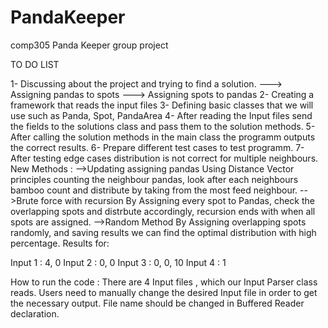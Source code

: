 # PandaKeeper
comp305 Panda Keeper group project

TO DO LIST

1- Discussing about the project and trying to find a solution.
---> Assigning pandas to spots
---> Assigning spots to pandas
2- Creating a framework that reads the input files
3- Defining basic classes that we will use such as Panda, Spot, PandaArea
4- After reading the Input files send the fields to the solutions class and pass them to the solution methods.
5- After calling the solution methods in the main class the programm outputs the correct results.
6- Prepare different test cases to test programm.
7- After testing edge cases distribution is not correct for multiple neighbours.
  New Methods : 
  -->Updating assigning pandas
  Using Distance Vector principles counting the neighbour pandas, look after each neighbours bamboo count and distribute by taking from the most feed neighbour.
  -->Brute force with recursion
  By Assigning every spot to Pandas, check the overlapping spots and distrbute accordingly, recursion ends with when all spots are assigned.
  -->Random Method
  By Assigning overlapping spots randomly, and saving results we can find the optimal distribution with high percentage.
Results for:

Input 1 : 4, 0
Input 2 : 0, 0
Input 3 : 0, 0, 10
Input 4 : 1

How to run the code : 
There are 4 Input files , which our Input Parser class reads. Users need to manually change the desired Input file in order to get the necessary output. File name should be changed in Buffered Reader declaration.
